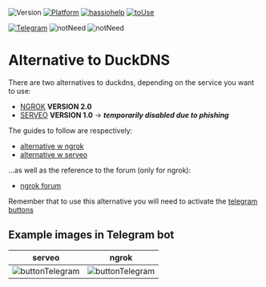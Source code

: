 ![Version](https://img.shields.io/badge/Version-2.0-green)
[![Platform](https://img.shields.io/badge/Platform-Hassio-yellow)](https://www.home-assistant.io/hassio/installation/)
[![hassiohelp](https://img.shields.io/badge/Forum-hassiohelp-blue)](https://hassiohelp.eu/2020/02/08/alternativa-ducksdns-ngrok/)
[![toUse](https://img.shields.io/badge/toUse-ngrok-orange)](https://hassiohelp.eu/2020/02/08/alternativa-ducksdns-ngrok/)

[![Telegram](https://img.shields.io/badge/Need-buttonTelegram-red)](https://hassiohelp.eu/2019/03/17/bot-telegram/)
![notNeed](https://img.shields.io/badge/notNeed-GoogleHome,Alexa-lightgrey)
![notNeed](https://img.shields.io/badge/notNeed-deviceTracker-lightgrey)

# Alternative to DuckDNS

There are two alternatives to duckdns, depending on the service you want to use:
* [NGROK](https://ngrok.com/) **VERSION 2.0**
* [SERVEO](https://serveo.net) **VERSION 1.0** -> _**temporarily disabled due to phishing**_


The guides to follow are respectively:
* [alternative w ngrok](https://hassiohelp.eu/2020/02/08/alternativa-ducksdns-ngrok/)
* [alternative w serveo](https://hassiohelp.eu/2019/10/05/alternativa-duckdns/)


...as well as the reference to the forum (only for ngrok):
* [ngrok forum](https://forum.hassiohelp.eu/showthread.php?tid=542)

Remember that to use this alternative you will need to activate the [telegram buttons](https://hassiohelp.eu/2019/03/17/bot-telegram/)

## Example images in Telegram bot
| serveo | ngrok |
|    --    |    --    |
|  ![buttonTelegram](https://i.imgur.com/Ma0aJxL.jpg)  |  ![buttonTelegram](https://i.imgur.com/vcLSrTp.jpg)  |
